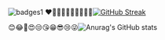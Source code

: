![badges1](https://dev-to-uploads.s3.amazonaws.com/uploads/articles/6n8fc8zw8pawxveffitx.png)
❤🧡💛💚💙💜🤎🖤🤍💔[![GitHub Streak](https://github-readme-streak-stats.herokuapp.com/?user=DenverCoder1)](https://git.io/streak-stats)
 
 😊😂🤣😍😒😘😁😎😢😜![Anurag's GitHub stats](https://github-readme-stats.vercel.app/api?username=anuraghazra&show_icons=true&theme=radical)



